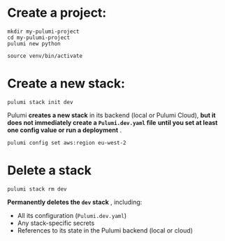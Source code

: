 # Create a project:

```
mkdir my-pulumi-project
cd my-pulumi-project
pulumi new python

source venv/bin/activate

```

# Create a new stack:

```
pulumi stack init dev

```

Pulumi **creates a new stack** in its backend (local or Pulumi Cloud), **but it does not immediately create a `Pulumi.dev.yaml` file**  **until you set at least one config value or run a deployment** .

```
pulumi config set aws:region eu-west-2

```

# Delete a stack

```
pulumi stack rm dev

```

**Permanently deletes the `dev` stack** , including:

* All its configuration (`Pulumi.dev.yaml`)
* Any stack-specific secrets
* References to its state in the Pulumi backend (local or cloud)
